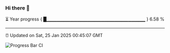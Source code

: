 ### Hi there 👋

⏳ Year progress { █▁▁▁▁▁▁▁▁▁▁▁▁▁▁▁▁▁▁▁▁▁▁▁▁▁▁▁▁▁ } 6.58 %

---

⏰ Updated on Sat, 25 Jan 2025 00:45:07 GMT

![Progress Bar CI](https://github.com/Shyam-Makwana/GitHub-Actions-Demo/workflows/Progress%20Bar%20CI/badge.svg)
